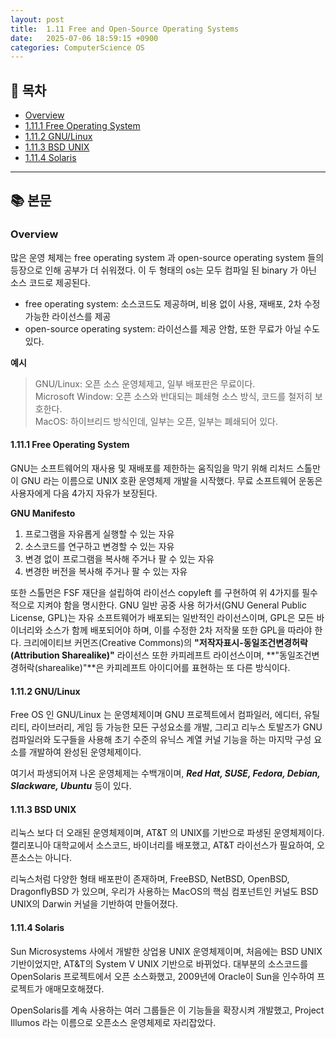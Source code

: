 ```yaml
---
layout: post
title:  1.11 Free and Open-Source Operating Systems
date:   2025-07-06 18:59:15 +0900
categories: ComputerScience OS
---
```


<!--more-->

## 📂 목차
- [Overview](#overview)
- [1.11.1 Free Operating System](#1111-free-operating-system)
- [1.11.2 GNU/Linux](#1112-gnulinux)
- [1.11.3 BSD UNIX](#1113-bsd-unix)
- [1.11.4 Solaris](#1114-solaris)

---

## 📚 본문

### Overview

많은 운영 체제는 free operating system 과 open-source operating system 들의 등장으로 인해 공부가 더 쉬워졌다. 이 두 형태의 os는 모두 컴파일 된 binary 가 아닌 소스 코드로 제공된다. 

- free operating system: 소스코드도 제공하며, 비용 없이 사용, 재배포, 2차 수정 가능한 라이선스를 제공
- open-source operating system: 라이선스를 제공 안함, 또한 무료가 아닐 수도 있다.

**예시**
> GNU/Linux: 오픈 소스 운영체제고, 일부 배포판은 무료이다.  
> Microsoft Window: 오픈 소스와 반대되는 폐쇄형 소스 방식, 코드를 철저히 보호한다.  
> MacOS: 하이브리드 방식인데, 일부는 오픈, 일부는 폐쇄되어 있다.

#### 1.11.1 Free Operating System

GNU는 소프트웨어의 재사용 및 재배포를 제한하는 움직임을 막기 위해 리처드 스톨만이 GNU 라는 이름으로 UNIX 호환 운영체제 개발을 시작했다. 무료 소프트웨어 운동은 사용자에게 다음 4가지 자유가 보장된다.

**GNU Manifesto**
1. 프로그램을 자유롭게 실행할 수 있는 자유
2. 소스코드를 연구하고 변경할 수 있는 자유
3. 변경 없이 프로그램을 복사해 주거나 팔 수 있는 자유
4. 변경한 버전을 복사해 주거나 팔 수 있는 자유

또한 스톨먼은 FSF 재단을 설립하여 라이선스 copyleft 를 구현하여 위 4가지를 필수적으로 지켜야 함을 명시한다. GNU 일반 공중 사용 허가서(GNU General Public License, GPL)는 자유 소프트웨어가 배포되는 일반적인 라이선스이며, GPL은 모든 바이너리와 소스가 함께 배포되어야 하며, 이를 수정한 2차 저작물 또한 GPL을 따라야 한다. 크리에이티브 커먼즈(Creative Commons)의 **"저작자표시-동일조건변경허락(Attribution Sharealike)"** 라이선스 또한 카피레프트 라이선스이며, **"동일조건변경허락(sharealike)"**은 카피레프트 아이디어를 표현하는 또 다른 방식이다.

#### 1.11.2 GNU/Linux

Free OS 인 GNU/Linux 는 운영체제이며 GNU 프로젝트에서 컴파일러, 에디터, 유틸리티, 라이브러리, 게임 등 가능한 모든 구성요소를 개발, 그리고 리누스 토발즈가 GNU 컴파일러와 도구들을 사용해 초기 수준의 유닉스 계열 커널 기능을 하는 마지막 구성 요소를 개발하여 완성된 운영체제이다.

여기서 파생되어져 나온 운영체제는 수백개이며, ***Red Hat, SUSE, Fedora, Debian, Slackware, Ubuntu*** 등이 있다.

#### 1.11.3 BSD UNIX

리눅스 보다 더 오래된 운영체제이며, AT&T 의 UNIX를 기반으로 파생된 운영체제이다. 캘리포니아 대학교에서 소스코드, 바이너리를 배포했고, AT&T 라이선스가 필요하여, 오픈소스는 아니다.

리눅스처럼 다양한 형태 배포판이 존재하며, FreeBSD, NetBSD, OpenBSD, DragonflyBSD 가 있으며, 우리가 사용하는 MacOS의 핵심 컴포넌트인 커널도 BSD UNIX의 Darwin 커널을 기반하여 만들어졌다.

#### 1.11.4 Solaris

Sun Microsystems 사에서 개발한 상업용 UNIX 운영체제이며, 처음에는 BSD UNIX 기반이었지만, AT&T의 System V UNIX 기반으로 바뀌었다. 대부분의 소스코드를 OpenSolaris 프로젝트에서 오픈 소스화했고, 2009년에 Oracle이 Sun을 인수하여 프로젝트가 애매모호해졌다.

OpenSolaris를 계속 사용하는 여러 그룹들은 이 기능들을 확장시켜 개발했고, Project Illumos 라는 이름으로 오픈소스 운영체제로 자리잡았다.

